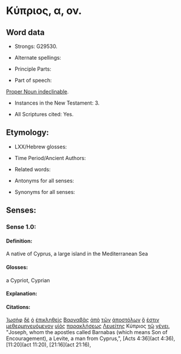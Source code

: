 # Κύπριος, α, ον.

<!-- Status: S2=NeedsReview -->
<!-- Lexica used for edits: BDAG, FFM, LN, A-S -->

## Word data

* Strongs: G29530.


* Alternate spellings:

* Principle Parts: 

* Part of speech: 

[Proper Noun indeclinable](http://ugg.readthedocs.io/en/latest/proper_noun_indeclinable.html).

* Instances in the New Testament: 3.

* All Scriptures cited: Yes.

## Etymology: 

* LXX/Hebrew glosses: 

* Time Period/Ancient Authors: 

* Related words: 

* Antonyms for all senses:

* Synonyms for all senses: 

## Senses:

### Sense 1.0:

#### Definition: 

A native of Cyprus, a large island in the Mediterranean Sea

#### Glosses:

a Cypriot, Cyprian

#### Explanation:

#### Citations:

[Ἰωσὴφ](../G25010/01.md) [δὲ](../G11610/01.md) [ὁ](../G35880/01.md) [ἐπικληθεὶς](../G19410/01.md) [Βαρναβᾶς](../G09210/01.md) [ἀπὸ](../G05750/01.md) [τῶν](../G35880/01.md) [ἀποστόλων](../G06520/01.md) [ὅ](../G37390/01.md) [ἐστιν](../G99999/01.md) [μεθερμηνευόμενον](../G31770/01.md) [υἱὸς](../G52070/01.md) [παρακλήσεως](../G38740/01.md) [Λευείτης](../G30190/01.md) Κύπριος [τῷ](../G35880/01.md) [γένει](../G10850/01.md), 
"Joseph, whom the apostles called Barnabas (which means Son of Encouragement), a Levite, a man from Cyprus,", 
[Acts 4:36](act 4:36),  [11:20](act 11:20),  [21:16](act 21:16),
